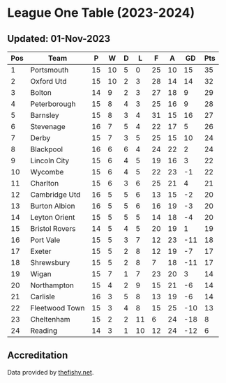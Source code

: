 # League One Table (2023-2024)
## Updated: 01-Nov-2023

| Pos | Team | P | W | D | L | F | A | GD | Pts |
| --- | --- | --- | --- | --- | --- | --- | --- | --- | --- |
| 1 | Portsmouth | 15 | 10 | 5 | 0 | 25 | 10 | 15 | 35 |
| 2 | Oxford Utd | 15 | 10 | 2 | 3 | 28 | 14 | 14 | 32 |
| 3 | Bolton | 14 | 9 | 2 | 3 | 27 | 18 | 9 | 29 |
| 4 | Peterborough | 15 | 8 | 4 | 3 | 25 | 16 | 9 | 28 |
| 5 | Barnsley | 15 | 8 | 3 | 4 | 31 | 15 | 16 | 27 |
| 6 | Stevenage | 16 | 7 | 5 | 4 | 22 | 17 | 5 | 26 |
| 7 | Derby | 15 | 7 | 3 | 5 | 25 | 15 | 10 | 24 |
| 8 | Blackpool | 16 | 6 | 6 | 4 | 24 | 22 | 2 | 24 |
| 9 | Lincoln City | 15 | 6 | 4 | 5 | 19 | 16 | 3 | 22 |
| 10 | Wycombe | 15 | 6 | 4 | 5 | 22 | 23 | -1 | 22 |
| 11 | Charlton | 15 | 6 | 3 | 6 | 25 | 21 | 4 | 21 |
| 12 | Cambridge Utd | 16 | 5 | 5 | 6 | 13 | 15 | -2 | 20 |
| 13 | Burton Albion | 16 | 5 | 5 | 6 | 16 | 19 | -3 | 20 |
| 14 | Leyton Orient | 15 | 5 | 5 | 5 | 14 | 18 | -4 | 20 |
| 15 | Bristol Rovers | 14 | 5 | 4 | 5 | 20 | 19 | 1 | 19 |
| 16 | Port Vale | 15 | 5 | 3 | 7 | 12 | 23 | -11 | 18 |
| 17 | Exeter | 15 | 5 | 2 | 8 | 12 | 19 | -7 | 17 |
| 18 | Shrewsbury | 15 | 5 | 2 | 8 | 7 | 18 | -11 | 17 |
| 19 | Wigan | 15 | 7 | 1 | 7 | 23 | 20 | 3 | 14 |
| 20 | Northampton | 15 | 4 | 2 | 9 | 15 | 21 | -6 | 14 |
| 21 | Carlisle | 16 | 3 | 5 | 8 | 13 | 19 | -6 | 14 |
| 22 | Fleetwood Town | 15 | 3 | 4 | 8 | 15 | 25 | -10 | 13 |
| 23 | Cheltenham | 15 | 2 | 2 | 11 | 6 | 24 | -18 | 8 |
| 24 | Reading | 14 | 3 | 1 | 10 | 12 | 24 | -12 | 6 |

## Accreditation 

Data provided by [thefishy.net](https://www.thefishy.net/).